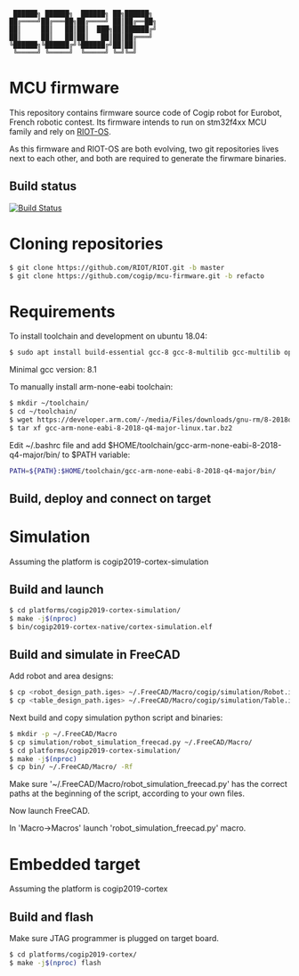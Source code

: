     ██████╗ ██████╗  ██████╗ ██╗██████╗
    ██╔════╝██╔═══██╗██╔════╝ ██║██╔══██╗
    ██║     ██║   ██║██║  ███╗██║██████╔╝
    ██║     ██║   ██║██║   ██║██║██╔═══╝
    ╚██████╗╚██████╔╝╚██████╔╝██║██║
     ╚═════╝ ╚═════╝  ╚═════╝ ╚═╝╚═╝

MCU firmware
============

This repository contains firmware source code of Cogip robot for Eurobot, French robotic contest.
Its firmware intends to run on stm32f4xx MCU family and rely on
[RIOT-OS](https://riot-os.org/).

As this firmware and RIOT-OS are both evolving, two git repositories lives next to each other, and
both are required to generate the firwmare binaries.

## Build status
[![Build Status](https://travis-ci.org/cogip/mcu-firmware.svg?branch=master)](https://travis-ci.org/cogip/mcu-firmware)


# Cloning repositories

```bash
$ git clone https://github.com/RIOT/RIOT.git -b master
$ git clone https://github.com/cogip/mcu-firmware.git -b refacto
```


# Requirements

To install toolchain and development on ubuntu 18.04:

```bash
$ sudo apt install build-essential gcc-8 gcc-8-multilib gcc-multilib openocd python-serial
```
Minimal gcc version: 8.1

To manually install arm-none-eabi toolchain:
```bash
$ mkdir ~/toolchain/
$ cd ~/toolchain/
$ wget https://developer.arm.com/-/media/Files/downloads/gnu-rm/8-2018q4/gcc-arm-none-eabi-8-2018-q4-major-linux.tar.bz2
$ tar xf gcc-arm-none-eabi-8-2018-q4-major-linux.tar.bz2
```

Edit ~/.bashrc file and add $HOME/toolchain/gcc-arm-none-eabi-8-2018-q4-major/bin/ to $PATH variable:
```bash
PATH=${PATH}:$HOME/toolchain/gcc-arm-none-eabi-8-2018-q4-major/bin/
```

## Build, deploy and connect on target

# Simulation

Assuming the platform is cogip2019-cortex-simulation

## Build and launch

```bash
$ cd platforms/cogip2019-cortex-simulation/
$ make -j$(nproc)
$ bin/cogip2019-cortex-native/cortex-simulation.elf
```

## Build and simulate in FreeCAD

Add robot and area designs:

```bash
$ cp <robot_design_path.iges> ~/.FreeCAD/Macro/cogip/simulation/Robot.iges
$ cp <table_design_path.iges> ~/.FreeCAD/Macro/cogip/simulation/Table.iges
```

Next build and copy simulation python script and binaries:

```bash
$ mkdir -p ~/.FreeCAD/Macro
$ cp simulation/robot_simulation_freecad.py ~/.FreeCAD/Macro/
$ cd platforms/cogip2019-cortex-simulation/
$ make -j$(nproc)
$ cp bin/ ~/.FreeCAD/Macro/ -Rf
```

Make sure '~/.FreeCAD/Macro/robot_simulation_freecad.py' has the correct paths
at the beginning of the script, according to your own files.

Now launch FreeCAD.

In 'Macro->Macros' launch 'robot_simulation_freecad.py' macro.

# Embedded target

Assuming the platform is cogip2019-cortex

## Build and flash

Make sure JTAG programmer is plugged on target board.

```bash
$ cd platforms/cogip2019-cortex/
$ make -j$(nproc) flash
```
